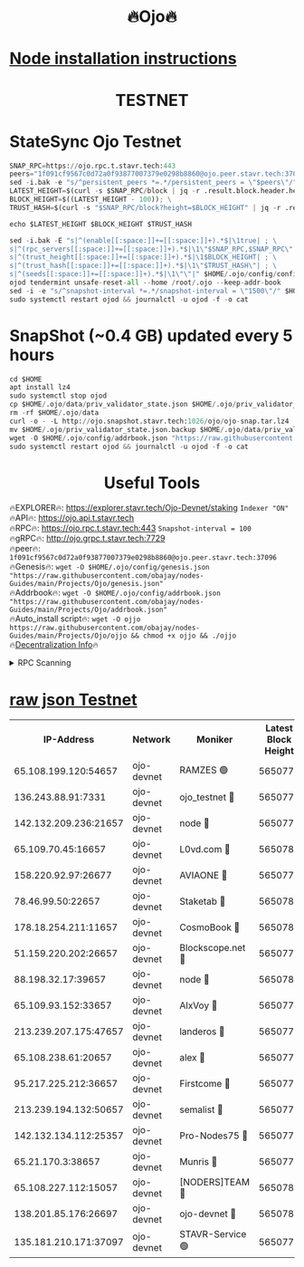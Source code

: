 <h1 align="center"> 🔥Ojo🔥</h1>

[Node installation instructions](https://github.com/obajay/nodes-Guides/tree/main/Projects/Ojo)
=

<h1 align="center"> TESTNET</h1>

# StateSync Ojo Testnet
```python
SNAP_RPC=https://ojo.rpc.t.stavr.tech:443
peers="1f091cf9567c0d72a0f93877007379e0298b8860@ojo.peer.stavr.tech:37096"
sed -i.bak -e "s/^persistent_peers *=.*/persistent_peers = \"$peers\"/" $HOME/.ojo/config/config.toml
LATEST_HEIGHT=$(curl -s $SNAP_RPC/block | jq -r .result.block.header.height); \
BLOCK_HEIGHT=$((LATEST_HEIGHT - 100)); \
TRUST_HASH=$(curl -s "$SNAP_RPC/block?height=$BLOCK_HEIGHT" | jq -r .result.block_id.hash)

echo $LATEST_HEIGHT $BLOCK_HEIGHT $TRUST_HASH

sed -i.bak -E "s|^(enable[[:space:]]+=[[:space:]]+).*$|\1true| ; \
s|^(rpc_servers[[:space:]]+=[[:space:]]+).*$|\1\"$SNAP_RPC,$SNAP_RPC\"| ; \
s|^(trust_height[[:space:]]+=[[:space:]]+).*$|\1$BLOCK_HEIGHT| ; \
s|^(trust_hash[[:space:]]+=[[:space:]]+).*$|\1\"$TRUST_HASH\"| ; \
s|^(seeds[[:space:]]+=[[:space:]]+).*$|\1\"\"|" $HOME/.ojo/config/config.toml
ojod tendermint unsafe-reset-all --home /root/.ojo --keep-addr-book
sed -i -e "s/^snapshot-interval *=.*/snapshot-interval = \"1500\"/" $HOME/.ojo/config/app.toml
sudo systemctl restart ojod && journalctl -u ojod -f -o cat
```
# SnapShot (~0.4 GB) updated every 5 hours
```python
cd $HOME
apt install lz4
sudo systemctl stop ojod
cp $HOME/.ojo/data/priv_validator_state.json $HOME/.ojo/priv_validator_state.json.backup
rm -rf $HOME/.ojo/data
curl -o - -L http://ojo.snapshot.stavr.tech:1026/ojo/ojo-snap.tar.lz4 | lz4 -c -d - | tar -x -C $HOME/.ojo --strip-components 2
mv $HOME/.ojo/priv_validator_state.json.backup $HOME/.ojo/data/priv_validator_state.json
wget -O $HOME/.ojo/config/addrbook.json "https://raw.githubusercontent.com/obajay/nodes-Guides/main/Projects/Ojo/addrbook.json"
sudo systemctl restart ojod && journalctl -u ojod -f -o cat
```
 <h1 align="center"> Useful Tools</h1>

🔥EXPLORER🔥:        https://explorer.stavr.tech/Ojo-Devnet/staking        `Indexer "ON"` \
🔥API🔥:                     https://ojo.api.t.stavr.tech \
🔥RPC🔥:                    https://ojo.rpc.t.stavr.tech:443              `Snapshot-interval = 100` \
🔥gRPC🔥:                  http://ojo.grpc.t.stavr.tech:7729 \
🔥peer🔥:                   `1f091cf9567c0d72a0f93877007379e0298b8860@ojo.peer.stavr.tech:37096` \
🔥Genesis🔥:    ```wget -O $HOME/.ojo/config/genesis.json "https://raw.githubusercontent.com/obajay/nodes-Guides/main/Projects/Ojo/genesis.json"``` \
🔥Addrbook🔥:    ```wget -O $HOME/.ojo/config/addrbook.json "https://raw.githubusercontent.com/obajay/nodes-Guides/main/Projects/Ojo/addrbook.json"``` \
🔥Auto_install script🔥: ```wget -O ojjo https://raw.githubusercontent.com/obajay/nodes-Guides/main/Projects/Ojo/ojjo && chmod +x ojjo && ./ojjo``` \
🔥[Decentralization Info](https://github.com/obajay/StateSync-snapshots/tree/main/Projects/Ojo/Decentralization)🔥



<details>
<summary>RPC Scanning</summary>

<h2 align="center"> We scan nodes in real time every 4 hours. And we provide the final result of RPC endpoints.
We cannot influence the operation of these nodes in any way. </h2>


```python
If Voting Power is higher than 0 --> then the Node is a validator of the network and may be subject to attack and be a potential threat to the chain.
```
```python
We marked such validators with a red symbol
```

</details>

[raw json Testnet](https://rpc-check.ojot.stavr.tech/ojot/rpc-ojot-result.json)
=


<table><tr><th>IP-Address</th><th>Network</th><th>Moniker</th><th>Latest Block Height</th><th>Earliest Block Height</th><th>Catching Up</th><th>Tx Index</th><th>Voting Power</th><th>Scan Time</th></tr><tr><td>65.108.199.120:54657</td><td>ojo-devnet</td><td>RAMZES 🟢</td><td>5650776</td><td>306156</td><td>False</td><td>on</td><td>0</td><td>2024-02-28T17:14:06.131723628UTC</td></tr><tr><td>136.243.88.91:7331</td><td>ojo-devnet</td><td>ojo_testnet 🔴</td><td>5650777</td><td>308845</td><td>False</td><td>on</td><td>1000</td><td>2024-02-28T17:14:14.167142388UTC</td></tr><tr><td>142.132.209.236:21657</td><td>ojo-devnet</td><td>node 🔴</td><td>5650779</td><td>350001</td><td>False</td><td>on</td><td>1999</td><td>2024-02-28T17:14:25.367073160UTC</td></tr><tr><td>65.109.70.45:16657</td><td>ojo-devnet</td><td>L0vd.com 🔴</td><td>5650781</td><td>695918</td><td>False</td><td>off</td><td>998</td><td>2024-02-28T17:14:33.133795032UTC</td></tr><tr><td>158.220.92.97:26677</td><td>ojo-devnet</td><td>AVIAONE 🔴</td><td>5650779</td><td>2754001</td><td>False</td><td>on</td><td>19926</td><td>2024-02-28T17:14:22.604306696UTC</td></tr><tr><td>78.46.99.50:22657</td><td>ojo-devnet</td><td>Staketab 🔴</td><td>5650781</td><td>4254801</td><td>False</td><td>on</td><td>1276</td><td>2024-02-28T17:14:33.342301886UTC</td></tr><tr><td>178.18.254.211:11657</td><td>ojo-devnet</td><td>CosmoBook 🔴</td><td>5650780</td><td>4392001</td><td>False</td><td>off</td><td>1047</td><td>2024-02-28T17:14:27.697530295UTC</td></tr><tr><td>51.159.220.202:26657</td><td>ojo-devnet</td><td>Blockscope.net 🔴</td><td>5650776</td><td>4425001</td><td>False</td><td>on</td><td>1984</td><td>2024-02-28T17:14:05.522246956UTC</td></tr><tr><td>88.198.32.17:39657</td><td>ojo-devnet</td><td>node 🔴</td><td>5650780</td><td>4710001</td><td>False</td><td>on</td><td>101026</td><td>2024-02-28T17:14:27.907177020UTC</td></tr><tr><td>65.109.93.152:33657</td><td>ojo-devnet</td><td>AlxVoy 🔴</td><td>5650779</td><td>4943001</td><td>False</td><td>on</td><td>4491415</td><td>2024-02-28T17:14:25.140817920UTC</td></tr><tr><td>213.239.207.175:47657</td><td>ojo-devnet</td><td>landeros 🔴</td><td>5650779</td><td>4967924</td><td>False</td><td>off</td><td>11083</td><td>2024-02-28T17:14:22.806351030UTC</td></tr><tr><td>65.108.238.61:20657</td><td>ojo-devnet</td><td>alex 🔴</td><td>5650776</td><td>5131001</td><td>False</td><td>on</td><td>11359</td><td>2024-02-28T17:14:05.824786377UTC</td></tr><tr><td>95.217.225.212:36657</td><td>ojo-devnet</td><td>Firstcome 🔴</td><td>5650777</td><td>5251946</td><td>False</td><td>on</td><td>13566</td><td>2024-02-28T17:14:11.856749646UTC</td></tr><tr><td>213.239.194.132:50657</td><td>ojo-devnet</td><td>semalist 🔴</td><td>5650776</td><td>5540522</td><td>False</td><td>on</td><td>21037</td><td>2024-02-28T17:14:06.359745521UTC</td></tr><tr><td>142.132.134.112:25357</td><td>ojo-devnet</td><td>Pro-Nodes75 🔴</td><td>5650777</td><td>5550777</td><td>False</td><td>on</td><td>24651</td><td>2024-02-28T17:14:09.148832706UTC</td></tr><tr><td>65.21.170.3:38657</td><td>ojo-devnet</td><td>Munris 🔴</td><td>5650777</td><td>5550777</td><td>False</td><td>off</td><td>20123</td><td>2024-02-28T17:14:11.543236833UTC</td></tr><tr><td>65.108.227.112:15057</td><td>ojo-devnet</td><td>[NODERS]TEAM 🔴</td><td>5650781</td><td>5550781</td><td>False</td><td>off</td><td>9999</td><td>2024-02-28T17:14:32.528331030UTC</td></tr><tr><td>138.201.85.176:26697</td><td>ojo-devnet</td><td>ojo-devnet 🔴</td><td>5650781</td><td>5550781</td><td>False</td><td>on</td><td>1000024000</td><td>2024-02-28T17:14:32.814275703UTC</td></tr><tr><td>135.181.210.171:37097</td><td>ojo-devnet</td><td>STAVR-Service 🟢</td><td>5650776</td><td>5647501</td><td>False</td><td>on</td><td>0</td><td>2024-02-28T17:14:06.889872092UTC</td></tr></table>
